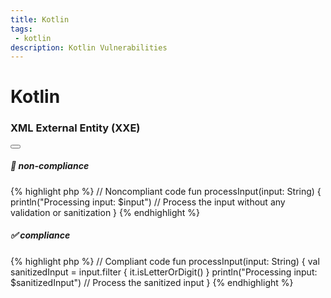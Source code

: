 ```yaml
---
title: Kotlin
tags: 
 - kotlin
description: Kotlin Vulnerabilities
---
```


# Kotlin




###  XML External Entity (XXE)


<button class="btn btn-danger"></button>




##### 🐞 non-compliance


{% highlight php %}
// Noncompliant code
fun processInput(input: String) {
    println("Processing input: $input")
    // Process the input without any validation or sanitization
}
{% endhighlight %}




##### ✅ compliance


{% highlight php %}
// Compliant code
fun processInput(input: String) {
    val sanitizedInput = input.filter { it.isLetterOrDigit() }
    println("Processing input: $sanitizedInput")
    // Process the sanitized input
}
{% endhighlight %}

